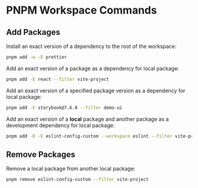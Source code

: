 # PNPM Workspace Commands

## Add Packages

Install an exact version of a dependency to the root of the workspace:

```bash
pnpm add -w -E prettier
```

Add an exact version of a package as a dependency for local package:

```bash
pnpm add -E react --filter vite-project
```

Add an exact version of a specified package version as a dependency for local package:

```bash
pnpm add -E storybook@7.6.8 --filter demo-ui
```

Add an exact version of a **local** package and another package as a development dependency for local package:

```bash
pnpm add -D -E eslint-config-custom --workspace eslint --filter vite-project
```

## Remove Packages

Remove a local package from another local package:

```bash
pnpm remove eslint-config-custom --filter vite-project
```
